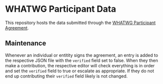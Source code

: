 # WHATWG Participant Data

This repository hosts the data submitted through the [WHATWG Participant Agreement](https://participate.whatwg.org/agreement).

## Maintenance

Whenever an individual or entitity signs the agreement, an entry is added to the respective JSON file with the `verified` field set to false. When they then make a contribution, the respective editor will check everything is in order and set the `verified` field to true or escalate as appropriate. If they do not end up contributing their `verified` field likely is not changed.
